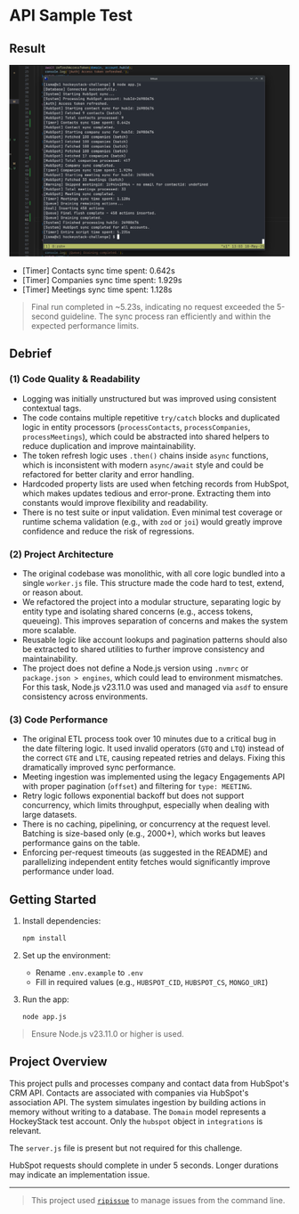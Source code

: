 # API Sample Test

## Result

![terminal-screenshot](./Screenshot_20250518_130358.png)

- [Timer] Contacts sync time spent: 0.642s
- [Timer] Companies sync time spent: 1.929s
- [Timer] Meetings sync time spent: 1.128s

> Final run completed in ~5.23s, indicating no request exceeded the 5-second guideline. The sync process ran efficiently and within the expected performance limits.


## Debrief

### (1) Code Quality & Readability

- Logging was initially unstructured but was improved using consistent contextual tags.
- The code contains multiple repetitive `try/catch` blocks and duplicated logic in entity processors (`processContacts`, `processCompanies`, `processMeetings`), which could be abstracted into shared helpers to reduce duplication and improve maintainability.
- The token refresh logic uses `.then()` chains inside `async` functions, which is inconsistent with modern `async/await` style and could be refactored for better clarity and error handling.
- Hardcoded property lists are used when fetching records from HubSpot, which makes updates tedious and error-prone. Extracting them into constants would improve flexibility and readability.
- There is no test suite or input validation. Even minimal test coverage or runtime schema validation (e.g., with `zod` or `joi`) would greatly improve confidence and reduce the risk of regressions.

### (2) Project Architecture

- The original codebase was monolithic, with all core logic bundled into a single `worker.js` file. This structure made the code hard to test, extend, or reason about.
- We refactored the project into a modular structure, separating logic by entity type and isolating shared concerns (e.g., access tokens, queueing). This improves separation of concerns and makes the system more scalable.
- Reusable logic like account lookups and pagination patterns should also be extracted to shared utilities to further improve consistency and maintainability.
- The project does not define a Node.js version using `.nvmrc` or `package.json > engines`, which could lead to environment mismatches. For this task, Node.js v23.11.0 was used and managed via `asdf` to ensure consistency across environments.

### (3) Code Performance

- The original ETL process took over 10 minutes due to a critical bug in the date filtering logic. It used invalid operators (`GTQ` and `LTQ`) instead of the correct `GTE` and `LTE`, causing repeated retries and delays. Fixing this dramatically improved sync performance.
- Meeting ingestion was implemented using the legacy Engagements API with proper pagination (`offset`) and filtering for `type: MEETING`.
- Retry logic follows exponential backoff but does not support concurrency, which limits throughput, especially when dealing with large datasets.
- There is no caching, pipelining, or concurrency at the request level. Batching is size-based only (e.g., 2000+), which works but leaves performance gains on the table.
- Enforcing per-request timeouts (as suggested in the README) and parallelizing independent entity fetches would significantly improve performance under load.

## Getting Started

1. Install dependencies:
   ```bash
   npm install
   ```

2. Set up the environment:
   - Rename `.env.example` to `.env`
   - Fill in required values (e.g., `HUBSPOT_CID`, `HUBSPOT_CS`, `MONGO_URI`)

3. Run the app:
   ```bash
   node app.js
   ```

> Ensure Node.js v23.11.0 or higher is used.

## Project Overview

This project pulls and processes company and contact data from HubSpot's CRM API. Contacts are associated with companies via HubSpot's association API. The system simulates ingestion by building actions in memory without writing to a database. The `Domain` model represents a HockeyStack test account. Only the `hubspot` object in `integrations` is relevant.

The `server.js` file is present but not required for this challenge.

HubSpot requests should complete in under 5 seconds. Longer durations may indicate an implementation issue.

---

> This project used [`ripissue`](https://github.com/cwnt-io/ripissue) to manage issues from the command line.

